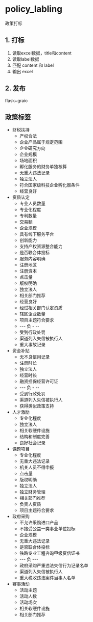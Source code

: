 # policy_labling

政策打标

## 1. 打标
1. 读取excel数据，title和content
2. 读取label数据
3. 匹配 content 和 label
4. 输出 excel

## 2. 发布

flask+graio

## 政策标签
- 财税扶持
  - 产权合法
  - 企业产品属于规定范围
  - 企业研究方向
  - 企业规模
  - 场地面积
  - 孵化服务的财务单独核算
  - 无重大违法记录
  - 独立法人
  - 符合国家级科技企业孵化器条件
  - 经营良好	
- 资质认定
  - 专业人员数量
  - 专业化程度
  - 专利数量
  - 交易额
  - 企业规模
  - 具有线下服务平台
  - 创新能力
  - 支持产权资源整合能力
  - 是否联合体投标
  - 服务内容明确
  - 注册地区
  - 注册资本
  - 点击量
  - 版权明确
  - 独立法人
  - 相关部门推荐
  - 经营良好
  - 经过相关部门认定资质
  - 辖区企业数量
  - 项目主题符合要求
  - --- 负 - --
  - 受到行政处罚
  - 渠道列入失信被执行人
  - 重大事故记录
- 资金补贴
  - 无不良信用记录
  - 注册时长
  - 独立法人
  - 经营时长
  - 融资担保经营许可证
  - --- 负 - --
  - 受到行政处罚
  - 渠道列入失信被执行人
  - 获得类似政策支持
- 人才激励
  - 专业化程度
  - 独立法人
  - 相关软硬件设施
  - 结构和制度完善
  - 良好社会记录	
- 课题项目
  - 专业化程度
  - 无重大违法记录
  - 机关人员不得申报
  - 点击量
  - 版权明确
  - 独立法人
  - 独立财务管理
  - 相关部门推荐
  - 负责人资质
  - 项目主题符合要求	
- 政府采购
  - 不允许采购进口产品
  - 不接受公益一类事业单位投标
  - 企业规模
  - 无重大违法记录
  - 是否联合体投标
  - 铁路专业工程咨询甲级资信证书
  - --- 负 ---
  - 政府采购严重违法失信行为记录名单
  - 渠道列入失信被执行人
  - 重大税收违法案件当事人名单
- 赛事活动
  - 活动主题
  - 活动人数
  - 活动场次
  - 相关软硬件设施
  - 相关部门推荐	
